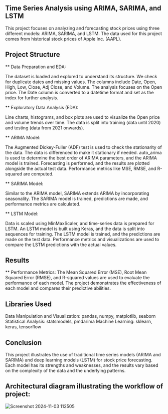 ## Time Series Analysis using ARIMA, SARIMA, and LSTM
This project focuses on analyzing and forecasting stock prices using three different models: ARIMA, SARIMA, and LSTM. The data used for this project comes from historical stock prices of Apple Inc. (AAPL).

## Project Structure
** Data Preparation and EDA:

The dataset is loaded and explored to understand its structure. We check for duplicate dates and missing values.
The columns include Date, Open, High, Low, Close, Adj Close, and Volume. The analysis focuses on the Open price.
The Date column is converted to a datetime format and set as the index for further analysis.

** Exploratory Data Analysis (EDA):

Line charts, histograms, and box plots are used to visualize the Open price and volume trends over time.
The data is split into training (data until 2020) and testing (data from 2021 onwards).

** ARIMA Model:

The Augmented Dickey-Fuller (ADF) test is used to check the stationarity of the data. The data is differenced to make it stationary if needed.
auto_arima is used to determine the best order of ARIMA parameters, and the ARIMA model is trained.
Forecasting is performed, and the results are plotted alongside the actual test data. Performance metrics like MSE, RMSE, and R-squared are computed.

** SARIMA Model:

Similar to the ARIMA model, SARIMA extends ARIMA by incorporating seasonality.
The SARIMA model is trained, predictions are made, and performance metrics are calculated.

** LSTM Model:

Data is scaled using MinMaxScaler, and time-series data is prepared for LSTM.
An LSTM model is built using Keras, and the data is split into sequences for training.
The LSTM model is trained, and the predictions are made on the test data.
Performance metrics and visualizations are used to compare the LSTM predictions with the actual values.

## Results
** Performance Metrics:
The Mean Squared Error (MSE), Root Mean Squared Error (RMSE), and R-squared values are used to evaluate the performance of each model.
The project demonstrates the effectiveness of each model and compares their predictive abilities.

## Libraries Used
Data Manipulation and Visualization: pandas, numpy, matplotlib, seaborn
Statistical Analysis: statsmodels, pmdarima
Machine Learning: sklearn, keras, tensorflow


## Conclusion
This project illustrates the use of traditional time series models (ARIMA and SARIMA) and deep learning models (LSTM) for stock price forecasting. Each model has its strengths and weaknesses, and the results vary based on the complexity of the data and the underlying patterns.


## Architectural diagram illustrating the workflow of project:

![Screenshot 2024-11-03 112505](https://github.com/user-attachments/assets/d88f920c-e24e-495b-9de1-6fb7cf5c0901)


